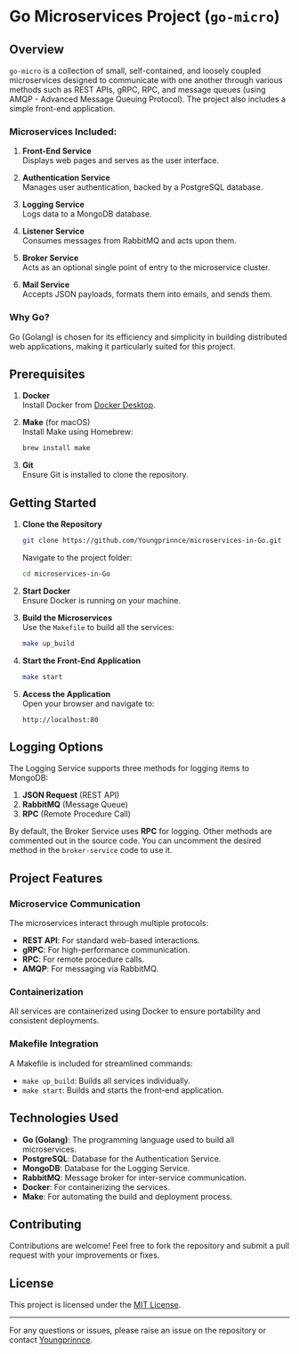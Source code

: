 # Go Microservices Project (`go-micro`)

## Overview

`go-micro` is a collection of small, self-contained, and loosely coupled microservices designed to communicate with one another through various methods such as REST APIs, gRPC, RPC, and message queues (using AMQP - Advanced Message Queuing Protocol). The project also includes a simple front-end application.

### Microservices Included:

1. **Front-End Service**  
   Displays web pages and serves as the user interface.

2. **Authentication Service**  
   Manages user authentication, backed by a PostgreSQL database.

3. **Logging Service**  
   Logs data to a MongoDB database.

4. **Listener Service**  
   Consumes messages from RabbitMQ and acts upon them.

5. **Broker Service**  
   Acts as an optional single point of entry to the microservice cluster.

6. **Mail Service**  
   Accepts JSON payloads, formats them into emails, and sends them.

### Why Go?  
Go (Golang) is chosen for its efficiency and simplicity in building distributed web applications, making it particularly suited for this project.

## Prerequisites

1. **Docker**  
   Install Docker from [Docker Desktop](https://www.docker.com/products/docker-desktop).

2. **Make** (for macOS)  
   Install Make using Homebrew:  
   ```bash
   brew install make
   ```

3. **Git**  
   Ensure Git is installed to clone the repository.

## Getting Started

1. **Clone the Repository**  
   ```bash
   git clone https://github.com/Youngprinnce/microservices-in-Go.git
   ```
   Navigate to the project folder:  
   ```bash
   cd microservices-in-Go
   ```

2. **Start Docker**  
   Ensure Docker is running on your machine.

3. **Build the Microservices**  
   Use the `Makefile` to build all the services:  
   ```bash
   make up_build
   ```

4. **Start the Front-End Application**  
   ```bash
   make start
   ```

5. **Access the Application**  
   Open your browser and navigate to:  
   ```
   http://localhost:80
   ```

## Logging Options

The Logging Service supports three methods for logging items to MongoDB:
1. **JSON Request** (REST API)
2. **RabbitMQ** (Message Queue)
3. **RPC** (Remote Procedure Call)

By default, the Broker Service uses **RPC** for logging. Other methods are commented out in the source code. You can uncomment the desired method in the `broker-service` code to use it.

## Project Features

### Microservice Communication
The microservices interact through multiple protocols:
- **REST API**: For standard web-based interactions.
- **gRPC**: For high-performance communication.
- **RPC**: For remote procedure calls.
- **AMQP**: For messaging via RabbitMQ.

### Containerization
All services are containerized using Docker to ensure portability and consistent deployments.

### Makefile Integration
A Makefile is included for streamlined commands:
- `make up_build`: Builds all services individually.
- `make start`: Builds and starts the front-end application.

## Technologies Used

- **Go (Golang)**: The programming language used to build all microservices.
- **PostgreSQL**: Database for the Authentication Service.
- **MongoDB**: Database for the Logging Service.
- **RabbitMQ**: Message broker for inter-service communication.
- **Docker**: For containerizing the services.
- **Make**: For automating the build and deployment process.

## Contributing

Contributions are welcome! Feel free to fork the repository and submit a pull request with your improvements or fixes.

## License

This project is licensed under the [MIT License](LICENSE).

---

For any questions or issues, please raise an issue on the repository or contact [Youngprinnce](https://github.com/Youngprinnce).


